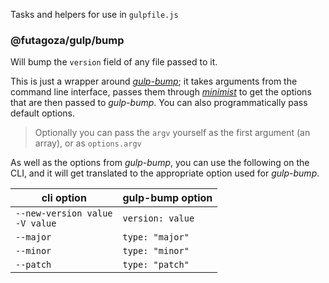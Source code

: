 Tasks and helpers for use in `gulpfile.js`

### @futagoza/gulp/bump

Will bump the `version` field of any file passed to it.

This is just a wrapper around _[gulp-bump](https://www.npmjs.com/package/gulp-bump)_; it takes arguments from the command line interface, passes them through _[minimist](https://www.npmjs.com/package/minimist)_ to get the options that are then passed to _gulp-bump_. You can also programmatically pass default options.

> Optionally you can pass the `argv` yourself as the first argument (an array), or as `options.argv`

As well as the options from _gulp-bump_, you can use the following on the CLI, and it will get translated to the appropriate option used for _gulp-bump_.

| cli option | gulp-bump option |
| ---------- | ---------------- |
| `--new-version value`<br>`-V value` | `version: value` |
| `--major` | `type: "major"` |
| `--minor` | `type: "minor"` |
| `--patch` | `type: "patch"` |
